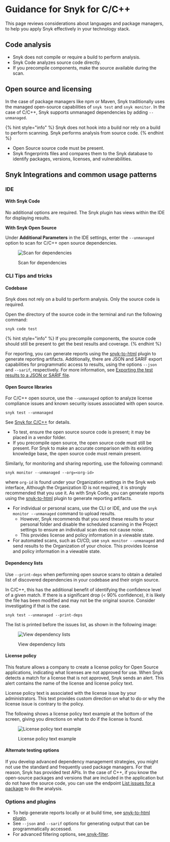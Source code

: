 # Guidance for Snyk for C/C++

This page reviews considerations about languages and package managers, to help you apply Snyk effectively in your technology stack.

## Code analysis

* Snyk does not compile or require a build to perform analysis.
* Snyk Code analyzes source code directly.
* If you precompile components, make the source available during the scan.

## Open source and licensing

In the case of package managers like npm or Maven, Snyk traditionally uses the managed open-source capabilities of `snyk test` and `snyk monitor`. In the case of C/C++, Snyk supports unmanaged dependencies by adding `--unmanaged`.

{% hint style="info" %}
Snyk does not hook into a build nor rely on a build to perform scanning. Snyk performs analysis from source code.
{% endhint %}

* Open Source source code must be present.
* Snyk fingerprints files and compares them to the Snyk database to identify packages, versions, licenses, and vulnerabilities.

## Snyk Integrations and common usage patterns

### IDE

#### With Snyk Code

No additional options are required. The Snyk plugin has views within the IDE for displaying results.

**With Snyk Open Source**

Under **Additional Parameters** in the IDE settings, enter the `--unmanaged` option to scan for C/C++ open source dependencies.

<div align="left"><figure><img src="https://lh6.googleusercontent.com/1j-2sJjuVejBJ6nARpaAx2uhdhqT7G3XyNCGZqFxBXJV9ujqRHBYiwInr_mFT7SH-fnhG6iUysKxzYKluPG1f3xUKyb2q-JycA_0QevtaS3hdm4I7-QT7M5benqzWkIe5N-7L3czV-F84_xUR5yl7k0" alt="Scan for dependencies"><figcaption><p>Scan for dependencies</p></figcaption></figure></div>

### CLI Tips and tricks

#### Codebase

Snyk does not rely on a build to perform analysis. Only the source code is required.

Open the directory of the source code in the terminal and run the following command:

```
snyk code test
```

{% hint style="info" %}
If you precompile components, the source code should still be present to get the best results and coverage.
{% endhint %}

For reporting, you can generate reports using the [snyk-to-html](../../cli-ide-and-ci-cd-integrations/snyk-cli/scan-and-maintain-projects-using-the-cli/cli-tools/snyk-to-html.md) plugin to generate reporting artifacts. Additionally, there are JSON and SARIF export capabilities for programmatic access to results, using the options `--json` and `--sarif`, respectively. For more information, see [Exporting the test results to a JSON or SARIF file](../../cli-ide-and-ci-cd-integrations/snyk-cli/scan-and-maintain-projects-using-the-cli/snyk-cli-for-snyk-code/view-snyk-code-cli-results.md#export-test-results).

#### **Open Source libraries**

For C/C++ open source, use the `--unmanaged` option to analyze license compliance issues and known security issues associated with open source.

```
snyk test --unmanaged
```

See [Snyk for C/C++](./) for details.

* To test, ensure the open source source code is present; it may be placed in a vendor folder.
* If you precompile open source, the open source code must still be present. For Snyk to make an accurate comparison with its existing knowledge base, the open source code must remain present.

Similarly, for monitoring and sharing reporting, use the following command:

```
snyk monitor --unmanaged --org=<org-id>
```

where `org-id` is found under your Organization settings in the Snyk web interface, Although the Organization ID is not required, it is strongly recommended that you use it. As with Snyk Code, you can generate reports using the [snyk-to-html](../../cli-ide-and-ci-cd-integrations/snyk-cli/scan-and-maintain-projects-using-the-cli/cli-tools/snyk-to-html.md) plugin to generate reporting artifacts.

* For individual or personal scans, use the CLI or IDE, and use the `snyk monitor --unmanaged` command to upload results.
  * However, Snyk recommends that you send these results to your personal folder and disable the scheduled scanning in the Project settings to ensure an individual scan does not cause noise.
  * This provides license and policy information in a viewable state.
* For automated scans, such as CI/CD, use `snyk monitor --unmanaged` and send results to the Organization of your choice. This provides license and policy information in a viewable state.

#### **Dependency lists**

Use `--print-deps` when performing open source scans to obtain a detailed list of discovered dependencies in your codebase and their origin source.

In C/C++, this has the additional benefit of identifying the confidence level of a given match. If there is a significant drop (< 90% confidence), it is likely the file has been modified and may not be the original source. Consider investigating if that is the case.

```
snyk test --unmanaged --print-deps
```

The list is printed before the issues list, as shown in the following image:

<figure><img src="https://lh5.googleusercontent.com/x4y1uIQ2fCFX956f1eP4664i6VKEgK6eOOddlAZ4p4WnQWJu1t_ugSOpL394KEnuzSIPRs08gNAsmjvPa-GAV0C-975esRdy0EPDY7WImG1-SXSOFO0TIAVfh_Jp2DLYc6bm7iZu55UbE3Boh4TNk_I" alt="View dependency lists"><figcaption><p>View dependency lists</p></figcaption></figure>

#### **License policy**

This feature allows a company to create a license policy for Open Source applications, indicating what licenses are not approved for use. When Snyk detects a match for a license that is not approved, Snyk sends an alert. This alert contains the name of the license and license policy text.

License policy text is associated with the license issue by your administrators. This text provides custom direction on what to do or why the license issue is contrary to the policy.

The following shows a license policy text example at the bottom of the screen, giving you directions on what to do if the license is found.

<div align="left"><figure><img src="https://lh4.googleusercontent.com/lIn5JFEyaZaTNMVenBoeGIgTpC6YHxpmAjK947z5ISPlHV1rlOvPNCLyzXxsGNj65AAlGn6ff9dF4lHVsVFYMaKXWC939tasD91k98xcDv_Ske6Dz7goMXl5lByyqg6ptvvqaK0UEqLSdzUU9GKrW4U" alt="License policy text example"><figcaption><p>License policy text example</p></figcaption></figure></div>

#### **Alternate testing options**

If you develop advanced dependency management strategies, you might not use the standard and frequently used package managers. For that reason, Snyk has provided test APIs. In the case of C++, if you know the open-source packages and versions that are included in the application but do not have the source code, you can use the endpoint [List issues for a package](../../snyk-api/reference/issues.md#orgs-org_id-packages-purl-issues) to do the analysis.

### **Options and plugins**

* To help generate reports locally or at build time, see [snyk-to-html plugin](../../cli-ide-and-ci-cd-integrations/snyk-cli/scan-and-maintain-projects-using-the-cli/cli-tools/snyk-to-html.md).
* See `--json` and `--sarif` options for generating output that can be programmatically accessed.
* For advanced filtering options, see[ snyk-filter](../../cli-ide-and-ci-cd-integrations/snyk-cli/scan-and-maintain-projects-using-the-cli/cli-tools/snyk-filter.md).
